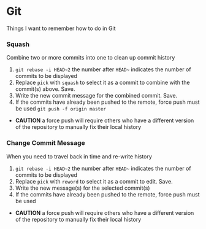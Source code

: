 # Git

Things I want to remember how to do in Git

### Squash
Combine two or more commits into one to clean up commit history
1. `git rebase -i HEAD~2` the number after `HEAD~` indicates the number of commits to be displayed
1. Replace `pick` with `squash` to select it as a commit to combine with the commit(s) above. Save.
1. Write the new commit message for the combined commit. Save.
1. If the commits have already been pushed to the remote, force push must be used `git push -f origin master`
  * **CAUTION** a force push will require others who have a different version of the repository to manually fix their local history

### Change Commit Message
When you need to travel back in time and re-write history
1. `git rebase -i HEAD~2` the number after `HEAD~` indicates the number of commits to be displayed
1. Replace `pick` with `reword` to select it as a commit to edit. Save.
1. Write the new message(s) for the selected commit(s)
1. If the commits have already been pushed to the remote, force push must be used
  * **CAUTION** a force push will require others who have a different version of the repository to manually fix their local history

